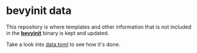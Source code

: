 # bevyinit data
This repository is where templates and other information that is not included in the [**bevyinit**](https://github.com/nigrodev/bevyinit) binary is kept and updated.

Take a look into [data.toml](data.toml) to see how it's done.